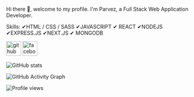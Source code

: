 
Hi there 👋, welcome to my profile.
I'm Parvez, a Full Stack Web Application Developer.

Skills: 
✔HTML / CSS / SASS 
✔JAVASCRIPT
✔ REACT 
✔NODEJS 
✔EXPRESS.JS
✔NEXT.JS 
✔ MONGODB



[<img src='https://cdn.jsdelivr.net/npm/simple-icons@3.0.1/icons/github.svg' alt='github' height='40'>](https://github.com/mhparvez)  [<img src='https://cdn.jsdelivr.net/npm/simple-icons@3.0.1/icons/facebook.svg' alt='facebook' height='40'>](https://www.facebook.com/mhparvezz)  

![GitHub stats](https://github-readme-stats.vercel.app/api?username=mhparvez&show_icons=true)  

![GitHub Activity Graph](https://activity-graph.herokuapp.com/graph?username=mhparvez)  

![Profile views](https://gpvc.arturio.dev/mhparvez)  
